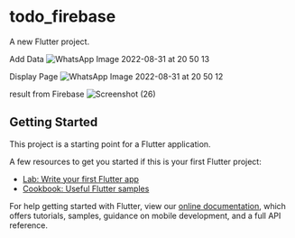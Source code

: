 # todo_firebase

A new Flutter project.

Add Data
![WhatsApp Image 2022-08-31 at 20 50 13](https://user-images.githubusercontent.com/56910391/187695016-a45b96fc-5877-436b-b31e-abb1f36a89ed.jpeg)

Display Page
![WhatsApp Image 2022-08-31 at 20 50 12](https://user-images.githubusercontent.com/56910391/187695023-48109ba0-8bb2-4d01-987e-f8bba6481abc.jpeg)

result from Firebase
![Screenshot (26)](https://user-images.githubusercontent.com/56910391/187695050-414505d0-7334-4fd8-878e-3068f43a8bea.png)


## Getting Started

This project is a starting point for a Flutter application.

A few resources to get you started if this is your first Flutter project:

- [Lab: Write your first Flutter app](https://flutter.dev/docs/get-started/codelab)
- [Cookbook: Useful Flutter samples](https://flutter.dev/docs/cookbook)

For help getting started with Flutter, view our
[online documentation](https://flutter.dev/docs), which offers tutorials,
samples, guidance on mobile development, and a full API reference.
